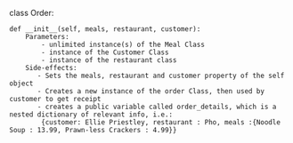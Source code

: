 class Order:
    
    def __init__(self, meals, restaurant, customer):
        Parameters:
            - unlimited instance(s) of the Meal Class
            - instance of the Customer Class
            - instance of the restaurant class
        Side-effects:
           - Sets the meals, restaurant and customer property of the self object
           - Creates a new instance of the order Class, then used by customer to get receipt
           - creates a public variable called order_details, which is a nested dictionary of relevant info, i.e.:
            {customer: Ellie Priestley, restaurant : Pho, meals :{Noodle Soup : 13.99, Prawn-less Crackers : 4.99}}

